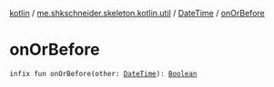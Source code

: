 [kotlin](../../index.md) / [me.shkschneider.skeleton.kotlin.util](../index.md) / [DateTime](index.md) / [onOrBefore](./on-or-before.md)

# onOrBefore

`infix fun onOrBefore(other: `[`DateTime`](index.md)`): `[`Boolean`](https://kotlinlang.org/api/latest/jvm/stdlib/kotlin/-boolean/index.html)